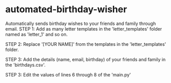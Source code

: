 # automated-birthday-wisher
Automatically sends birthday wishes to your friends and family through email.
STEP 1:
  Add as many letter templates in the 'letter_templates' folder named as 'letter_1' and so on.
 
 STEP 2:
  Replace '[YOUR NAME]' from the templates in the 'letter_templates' folder.
  
 STEP 3:
  Add the details (name, email, birthday) of your friends and family in the 'birthdays.csv'.
 
 STEP 3:
  Edit the values of lines 6 through 8 of the 'main.py'
